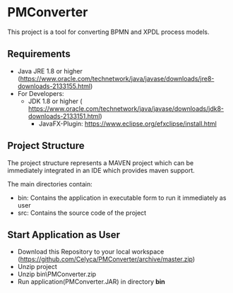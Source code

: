 # PMConverter

This project is a tool for converting BPMN and XPDL process models. 

## Requirements
- Java JRE 1.8 or higher (https://www.oracle.com/technetwork/java/javase/downloads/jre8-downloads-2133155.html)
- For Developers: 
    - JDK 1.8 or higher ( https://www.oracle.com/technetwork/java/javase/downloads/jdk8-downloads-2133151.html)
       - JavaFX-Plugin: https://www.eclipse.org/efxclipse/install.html
       
## Project Structure
The project structure represents a MAVEN project which can be immediately integrated in an IDE which provides maven support.

The main directories contain:
 - bin: Contains the application in executable form to run it immediately as user
 - src: Contains the source code of the project
 
 ## Start Application as User
  - Download this Repository to your local workspace (https://github.com/Celyca/PMConverter/archive/master.zip)
  - Unzip project
  - Unzip bin\PMConverter.zip
  - Run application(PMConverter.JAR) in directory **bin**
    
